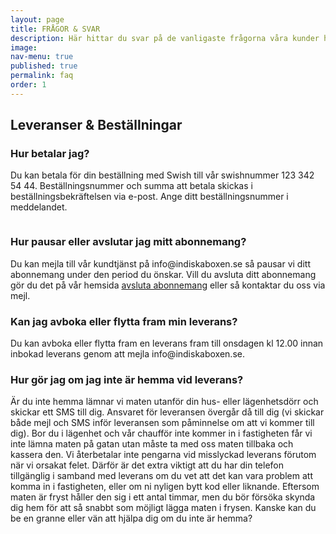 ```yaml
---
layout: page
title: FRÅGOR & SVAR
description: Här hittar du svar på de vanligaste frågorna våra kunder har. Om det är något annat du undrar över får du gärna mejla oss på info@indiskaboxen.se!
image: 
nav-menu: true
published: true
permalink: faq
order: 1
---
```


<section id="three">
	<div class="inner">
    		<h2>Leveranser & Beställningar</h2>
		<div id="accordion">
			<h3>Hur betalar jag?</h3>
			<div>
      				<p>Du kan betala för din beställning med Swish till vår swishnummer 123 342 54 44. Beställningsnummer och summa att betala skickas i beställningsbekräftelsen via e-post. Ange ditt beställningsnummer i meddelandet.</p>
				<span class="image main"><img src="{{ site.baseurl }}/assets/images/indiskaboxenswishpost.png" alt="" /></span>
  			</div>
			<h3>Hur pausar eller avslutar jag mitt abonnemang?</h3>
			<div>
      				<p>Du kan mejla till vår kundtjänst på info@indiskaboxen.se så pausar vi ditt abonnemang under den period du önskar. Vill du avsluta ditt abonnemang  gör du det på vår hemsida <a href="/avsluta">avsluta abonnemang</a> eller så kontaktar du oss via mejl.</p>
  			</div>
			<h3>Kan jag avboka eller flytta fram min leverans?</h3>
			<div>
      				<p>Du kan avboka eller flytta fram en leverans fram till onsdagen kl 12.00 innan inbokad leverans genom att mejla info@indiskaboxen.se.</p>
  			</div>
			<h3>Hur gör jag om jag inte är hemma vid leverans?</h3>
			<div>
      				<p>Är du inte hemma lämnar vi maten utanför din hus- eller lägenhetsdörr och skickar ett SMS till dig. Ansvaret för leveransen övergår då till dig (vi skickar både mejl och SMS inför leveransen som påminnelse om att vi kommer till dig). Bor du i lägenhet och vår chaufför inte kommer in i fastigheten får vi inte lämna maten på gatan utan måste ta med oss maten tillbaka och kassera den. Vi återbetalar inte pengarna vid misslyckad leverans förutom när vi orsakat felet. Därför är det extra viktigt att du har din telefon tillgänglig i samband med leverans om du vet att det kan vara problem att komma in i fastigheten, eller om ni nyligen bytt kod eller liknande. Eftersom maten är fryst håller den sig i ett antal timmar, men du bör försöka skynda dig hem för att så snabbt som möjligt lägga maten i frysen. Kanske kan du be en granne eller vän att hjälpa dig om du inte är hemma?</p>
  			</div>
		</div>
	</div>
</section>
